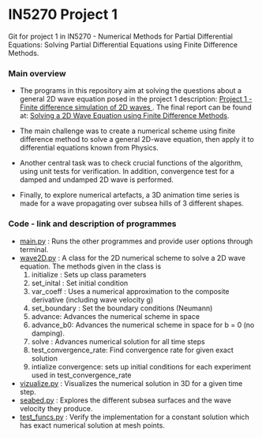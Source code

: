 # IN5270 Project 1
Git for project 1 in IN5270 - Numerical Methods for Partial Differential Equations: Solving Partial Differential Equations using Finite Difference Methods.

### Main overview
* The programs in this repository aim at solving the questions about a general 2D wave equation posed in the project 1 description: [Project 1 - Finite difference simulation of 2D waves ](https://github.com/lasse-steinnes/IN5270/blob/master/wave_project/Report/in5270_oblig_project1.pdf). The final report can be found at: [Solving a 2D Wave Equation using Finite Difference Methods](https://github.com/lasse-steinnes/IN5270/blob/master/wave_project/Report/SteinnesL-Solving-a-2D-wave-eq-using-finite-difference-methods.pdf).

* The main challenge was to create a numerical scheme using finite difference method to solve a general 2D-wave equation, then apply it to differential equations known from Physics.

* Another central task was to check crucial functions of the algorithm, using unit tests for verification. In addition, convergence test for a damped and undamped 2D wave is performed.

* Finally, to explore numerical artefacts, a 3D animation time series is made for a wave propagating over subsea hills of 3 different shapes.

### Code - link and description of programmes
- [main.py](https://github.com/lasse-steinnes/FYS4150-Project2/blob/master/code-and-results/main.cpp) : Runs the other programmes and provide user options through terminal.
- [wave2D.py](https://github.com/lasse-steinnes/IN5270/blob/master/wave_project/wave2D.py) : A class for the 2D numerical scheme to solve a 2D wave equation. The methods given in the class is
  1. initialize : Sets up class parameters
  2. set_inital : Set initial condition
  3. var_coeff : Uses a numerical approximation to the composite derivative (including wave velocity g)
  4. set_boundary : Set the boundary conditions (Neumann)
  5.  advance: Advances the numerical scheme in space
  6. advance_b0: Advances the numerical scheme in space for b = 0 (no damping).
  7. solve : Advances numerical solution for all time steps
  8. test_convergence_rate: Find convergence rate for given exact solution
  9. intialize convergence: sets up initial conditions for each experiment used in test_convergence_rate
- [vizualize.py](https://github.com/lasse-steinnes/IN5270/blob/master/wave_project/visualize.py) : Visualizes the numerical solution in 3D for a given time step.
- [seabed.py](https://github.com/lasse-steinnes/IN5270/blob/master/wave_project/seabed.py) : Explores the different subsea surfaces and the wave velocity they produce.
- [test_funcs.py](https://github.com/lasse-steinnes/IN5270/blob/master/wave_project/test_funcs.py) : Verify the implementation for a constant solution which has exact numerical solution at mesh points.
